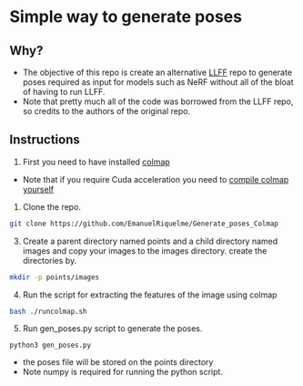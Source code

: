 # Simple way to generate poses

## Why?
* The objective of this repo is create an alternative [LLFF](https://github.com/fyusion/llff) repo to generate poses required as input for models such as NeRF without all of the bloat of having to run LLFF.
* Note that pretty much all of the code was borrowed from the LLFF repo, so credits to the authors of the original repo.
## Instructions
1. First you need to have installed [colmap](https://github.com/colmap/colmap)
* Note that if you require Cuda acceleration you need to [compile colmap yourself](https://colmap.github.io/install.html)
1. Clone the repo.
``` bash
git clone https://github.com/EmanuelRiquelme/Generate_poses_Colmap
```
3. Create a parent directory named points and a child directory named images and copy your images to the images directory.
create the directories by.
``` bash
mkdir -p points/images
```
4. Run the script for extracting the features of the image using colmap
``` bash
bash ./runcolmap.sh
```
5. Run gen_poses.py script to generate the poses.
```
python3 gen_poses.py 
```
* the poses file will be stored on the points directory
* Note numpy is required for running the python script.
